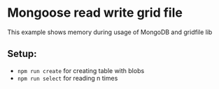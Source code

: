 # Mongoose read write grid file

This example shows memory during usage of MongoDB and gridfile lib

## Setup:

- `npm run create` for creating table with blobs
- `npm run select` for reading n times
